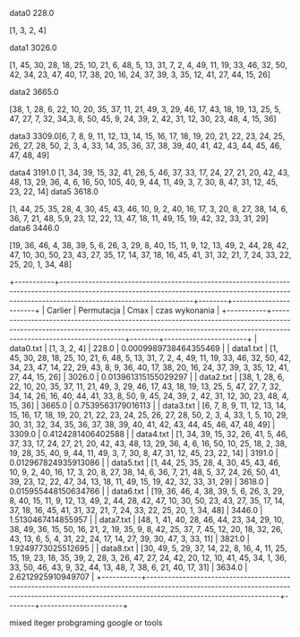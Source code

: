 data0
228.0

[1, 3, 2, 4]

data1
3026.0

[1, 45, 30, 28, 18, 25, 10, 21, 6, 48, 5, 13, 31, 7, 2, 4, 49, 11, 19, 33, 46, 32, 50, 42, 34, 23, 47, 40, 17, 38, 20, 16, 24, 37, 39, 3, 35, 12, 41, 27, 44, 15, 26]

data2
3665.0

[38, 1, 28, 6, 22, 10, 20, 35, 37, 11, 21, 49, 3, 29, 46, 17, 43, 18, 19, 13, 25, 5, 47, 27, 7, 32, 34,3, 8, 50, 45, 9, 24, 39, 2, 42, 31, 12, 30, 23, 48, 4, 15, 36]

data3
3309.0[6, 7, 8, 9, 11, 12, 13, 14, 15, 16, 17, 18, 19, 20, 21, 22, 23, 24, 25, 26, 27, 28, 50, 2, 3, 4, 33, 14, 35, 36, 37, 38, 39, 40, 41, 42, 43, 44, 45, 46, 47, 48, 49]

data4
3191.0
[1, 34, 39, 15, 32, 41, 26, 5, 46, 37, 33, 17, 24, 27, 21, 20, 42, 43, 48, 13, 29, 36, 4, 6, 16, 50, 105, 40, 9, 44, 11, 49, 3, 7, 30, 8, 47, 31, 12, 45, 23, 22, 14]
data5
3618.0

[1, 44, 25, 35, 28, 4, 30, 45, 43, 46, 10, 9, 2, 40, 16, 17, 3, 20, 8, 27, 38, 14, 6, 36, 7, 21, 48, 5,9, 23, 12, 22, 13, 47, 18, 11, 49, 15, 19, 42, 32, 33, 31, 29]
data6
3446.0

[19, 36, 46, 4, 38, 39, 5, 6, 26, 3, 29, 8, 40, 15, 11, 9, 12, 13, 49, 2, 44, 28, 42, 47, 10, 30, 50, 23, 43, 27, 35, 17, 14, 37, 18, 16, 45, 41, 31, 32, 21, 7, 24, 33, 22, 25, 20, 1, 34, 48]


+-----------+-------------------------------------------------------------------------------------------------------------------------------------------------------------------------------------------------+--------+-----------------------+
|  Carlier  |                                                                                            Permutacja                                                                                           |  Cmax  |     czas wykonania    |
+-----------+-------------------------------------------------------------------------------------------------------------------------------------------------------------------------------------------------+--------+-----------------------+
| data0.txt |                                                                                           [1, 3, 2, 4]                                                                                          | 228.0  | 0.0009989738464355469 |
| data1.txt | [1, 45, 30, 28, 18, 25, 10, 21, 6, 48, 5, 13, 31, 7, 2, 4, 49, 11, 19, 33, 46, 32, 50, 42, 34, 23, 47, 14, 22, 29, 43, 8, 9, 36, 40, 17, 38, 20, 16, 24, 37, 39, 3, 35, 12, 41, 27, 44, 15, 26] | 3026.0 |  0.013961315155029297 |
| data2.txt | [38, 1, 28, 6, 22, 10, 20, 35, 37, 11, 21, 49, 3, 29, 46, 17, 43, 18, 19, 13, 25, 5, 47, 27, 7, 32, 34, 14, 26, 16, 40, 44, 41, 33, 8, 50, 9, 45, 24, 39, 2, 42, 31, 12, 30, 23, 48, 4, 15, 36] | 3665.0 |   0.7539563179016113  |
| data3.txt | [6, 7, 8, 9, 11, 12, 13, 14, 15, 16, 17, 18, 19, 20, 21, 22, 23, 24, 25, 26, 27, 28, 50, 2, 3, 4, 33, 1, 5, 10, 29, 30, 31, 32, 34, 35, 36, 37, 38, 39, 40, 41, 42, 43, 44, 45, 46, 47, 48, 49] | 3309.0 |   0.4124281406402588  |
| data4.txt | [1, 34, 39, 15, 32, 26, 41, 5, 46, 37, 33, 17, 24, 27, 21, 20, 42, 43, 48, 13, 29, 36, 4, 6, 16, 50, 10, 25, 18, 2, 38, 19, 28, 35, 40, 9, 44, 11, 49, 3, 7, 30, 8, 47, 31, 12, 45, 23, 22, 14] | 3191.0 |  0.012967824935913086 |
| data5.txt | [1, 44, 25, 35, 28, 4, 30, 45, 43, 46, 10, 9, 2, 40, 16, 17, 3, 20, 8, 27, 38, 14, 6, 36, 7, 21, 48, 5, 37, 24, 26, 50, 41, 39, 23, 12, 22, 47, 34, 13, 18, 11, 49, 15, 19, 42, 32, 33, 31, 29] | 3618.0 |  0.015955448150634766 |
| data6.txt | [19, 36, 46, 4, 38, 39, 5, 6, 26, 3, 29, 8, 40, 15, 11, 9, 12, 13, 49, 2, 44, 28, 42, 47, 10, 30, 50, 23, 43, 27, 35, 17, 14, 37, 18, 16, 45, 41, 31, 32, 21, 7, 24, 33, 22, 25, 20, 1, 34, 48] | 3446.0 |   1.5130467414855957  |
| data7.txt | [48, 1, 41, 40, 28, 46, 44, 23, 34, 29, 10, 38, 49, 36, 15, 50, 16, 21, 2, 19, 35, 9, 8, 42, 25, 37, 7, 45, 12, 20, 18, 32, 26, 43, 13, 6, 5, 4, 31, 22, 24, 17, 14, 27, 39, 30, 47, 3, 33, 11] | 3821.0 |   1.9249773025512695  |
| data8.txt | [30, 49, 5, 29, 37, 14, 22, 8, 16, 4, 11, 25, 15, 19, 23, 18, 35, 39, 2, 28, 3, 26, 47, 27, 24, 42, 20, 12, 10, 41, 45, 34, 1, 36, 33, 50, 46, 43, 9, 32, 44, 13, 48, 7, 38, 6, 21, 40, 17, 31] | 3634.0 |   2.6212925910949707  |
+-----------+-------------------------------------------------------------------------------------------------------------------------------------------------------------------------------------------------+--------+-----------------------+


mixed iteger probgraming
google or tools
